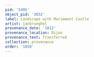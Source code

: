 ```yaml
---
pid: '5495'
object_pid: '3832'
label: Landscape with Mariemont Castle
artist: janbrueghel
provenance_date: '1812'
provenance_location: Dijon
provenance_text: Transferred
collection: provenance
order: '1850'
---
```

